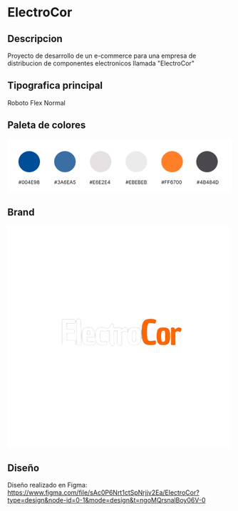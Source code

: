 # ElectroCor
## Descripcion
Proyecto de desarrollo de un e-commerce para una empresa de distribucion de componentes electronicos llamada "ElectroCor"
## Tipografica principal 
Roboto Flex Normal
## Paleta de colores
![image](components.png)

## Brand
![image](ElectroCor-removebg-preview.png)
## Diseño
Diseño realizado en Figma: https://www.figma.com/file/sAc0P6Nrt1ctSpNrjjv2Ea/ElectroCor?type=design&node-id=0-1&mode=design&t=ngoMQrsnalBoy06V-0

